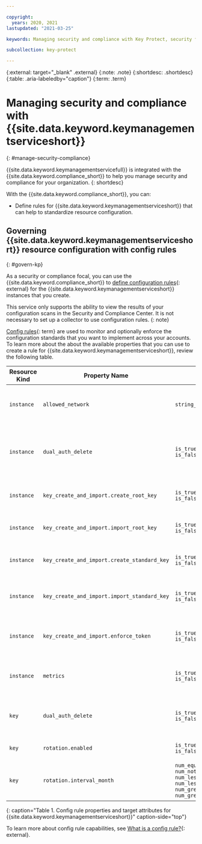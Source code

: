```yaml
---

copyright:
  years: 2020, 2021
lastupdated: "2021-03-25"

keywords: Managing security and compliance with Key Protect, security for Key Protect, compliance for Key Protect, security, compliance

subcollection: key-protect

---
```


{:external: target="_blank" .external}
{:note: .note}
{:shortdesc: .shortdesc}
{:table: .aria-labeledby="caption"}
{:term: .term}

# Managing security and compliance with {{site.data.keyword.keymanagementserviceshort}}
{: #manage-security-compliance}

{{site.data.keyword.keymanagementservicefull}} is integrated with the
{{site.data.keyword.compliance_short}} to help you manage security and
compliance for your organization.
{: shortdesc}

<!---Eliminate "Monitor for controls and goals" line in prod--->

With the {{site.data.keyword.compliance_short}}, you can:

<!---* Monitor for controls and goals that pertain to {{site.data.keyword.keymanagementserviceshort}}.-->
* Define rules for {{site.data.keyword.keymanagementserviceshort}} that can help
  to standardize resource configuration.

<!---Eliminate following two sections in prod--->

<!--## Monitoring security and compliance posture with {{site.data.keyword.keymanagementserviceshort}}
{: #monitor-kp}

As a security or compliance focal, you can use the {{site.data.keyword.keymanagementserviceshort}} [goals](#x2117978){: term} to help ensure that your organization is adhering to the external and internal standards for your industry. By using the {{site.data.keyword.compliance_short}} to validate the resource configurations in your account against a [profile](#x2034950){: term}, you can identify potential issues as they arise.

All of the goals for {{site.data.keyword.keymanagementserviceshort}} are added to the {{site.data.keyword.cloud_notm}} Best Practices Controls 1.0 profile but can also be mapped to other profiles.
{: note}

To start monitoring your resources, check out [Getting started with {{site.data.keyword.compliance_short}}](/docs/security-compliance?topic-security-compliance-getting-started)

### Available goals for {{site.data.keyword.keymanagementserviceshort}}
{: #kp-available-goals}

* Ensure {{site.data.keyword.keymanagementserviceshort}} service is accessible only using private endpoints.  
* Ensure automated rotation for root keys is enabled (this lifecycle applies to {{site.data.keyword.keymanagementserviceshort}} service generated keys only).
* Ensure deletion of all keys in {{site.data.keyword.keymanagementserviceshort}} service instance requires dual authorization.
* Ensure all encryption (root) key material is imported into the {{site.data.keyword.keymanagementserviceshort}} service using an import token. 
* Ensure {{site.data.keyword.cloud_notm}} Monitoring is enabled for all {{site.data.keyword.keymanagementserviceshort}} service instances.
* Ensure key management service has high availability.

This service supports the ability to view the results of your configuration scans in the {{site.data.keyword.compliance_short}}, as well as allowing for the enforcement of defined rules. <Uncomment the following when scc templating are supported: The enforcement of some rules may require the use of **templates** to automatically assign default values to new {{site.data.keyword.keymanagementserviceshort}} resources.> It is not necessary to set up a collector to use configuration rules.
{: note}-->

## Governing {{site.data.keyword.keymanagementserviceshort}} resource configuration with config rules
{: #govern-kp}

As a security or compliance focal, you can use the
{{site.data.keyword.compliance_short}} to
[define configuration rules](/docs/security-compliance?topic=security-compliance-rules){: external}
for the {{site.data.keyword.keymanagementserviceshort}} instances that you
create.

<!--Add following back in in prod-->

This service only supports the ability to view the results of your configuration scans in the Security and Compliance Center. It is not necessary to set up a collector to use configuration rules.
{: note}

[Config rules](#x3084914){: term}
are used to monitor and optionally enforce the configuration standards that you
want to implement across your accounts. To learn more about the about the
available properties that you can use to create a rule for
{{site.data.keyword.keymanagementserviceshort}}, review the following table.

| Resource Kind | Property Name | Operator | Value | Description |
| ------------- | ------------- | -------- | ----- | ----------- |
| `instance` | `allowed_network`| `string_equals` | public-and-private<br>private-only | Specifies the type of endpoint the {{site.data.keyword.keymanagementserviceshort}} instance can be accessed from. Refer to <br>[Managing network access policies](/docs/key-protect?topic=key-protect-managing-network-access-policies) for more information. |
| `instance` | `dual_auth_delete`| `is_true`<br>`is_false` | n/a | Require/Disallow enablement of dual authorization to delete keys in the {{site.data.keyword.keymanagementserviceshort}} instance. Requirement applies to subsequently created keys and will not apply to pre-existing keys. Refer to [Managing dual authorization](/docs/key-protect?topic=key-protect-manage-dual-auth) for more information. |
| `instance` | `key_create_and_import.create_root_key` | `is_true`<br>`is_false` | n/a | Allow/Disallow root keys to be created in the {{site.data.keyword.keymanagementserviceshort}} instance. Refer to [Managing a key create and import access policy](/docs/key-protect?topic=key-protect-manage-keyCreateImportAccess) for more information. |
| `instance` | `key_create_and_import.import_root_key`| `is_true`<br>`is_false` | n/a | Allow/Disallow root keys to be imported into the {{site.data.keyword.keymanagementserviceshort}} instance. Refer to [Managing a key create and import access policy](/docs/key-protect?topic=key-protect-manage-keyCreateImportAccess) for more information. |
| `instance` | `key_create_and_import.create_standard_key` | `is_true`<br>`is_false` | n/a | Allow/Disallow standard keys to be created in the {{site.data.keyword.keymanagementserviceshort}} instance. Refer to [Managing a key create and import access policy](/docs/key-protect?topic=key-protect-manage-keyCreateImportAccess) for more information. |
| `instance` | `key_create_and_import.import_standard_key` | `is_true`<br>`is_false` | n/a | Allow/Disallow standard keys to be imported into the {{site.data.keyword.keymanagementserviceshort}} instance. Refer to [Managing a key create and import access policy](/docs/key-protect?topic=key-protect-manage-keyCreateImportAccess) for more information. |
| `instance` | `key_create_and_import.enforce_token` | `is_true`<br>`is_false` | n/a | Restrict/Allow the import of key material into the {{site.data.keyword.keymanagementserviceshort}} instance without using an import token. Refer to [Managing a key create and import access policy](/docs/key-protect?topic=key-protect-manage-keyCreateImportAccess) for more information. |
| `instance` | `metrics` | `is_true`<br>`is_false` | n/a | Require/Restrict {{site.data.keyword.keymanagementserviceshort}} instance metrics to be forwarded to instance owner's IBM Cloud Monitoring Sysdig instance. Refer to [Managing metrics](/docs/key-protect?topic=key-protect-manage-sysdig-metrics) for more information. |
| `key` | `dual_auth_delete`| `is_true`<br>`is_false` | n/a | Require/Disallow dual authorization to delete the given key in the {{site.data.keyword.keymanagementserviceshort}} instance. Refer to [Setting dual authorization policies for keys](/docs/key-protect?topic=key-protect-set-dual-auth-key-policy) for more information.|
| `key` | `rotation.enabled` | `is_true`<br>`is_false` | n/a | Require/Disallow active rotation policy on specified key(s). Refer to [Setting a rotation policy](/docs/key-protect?topic=key-protect-set-rotation-policy) for more information. |
| `key` | `rotation.interval_month`| `num_equals`<br>`num_not_equals`<br>`num_less_than`<br>`num_less_than_equals`<br>`num_greater_than`<br>`num_greater_than_equals` | 1 ≤ Value ≤ 12 | Specifies the given key's rotation interval (in months). Automatic rotation policies can only be applied to root keys with non-imported material. Refer to [Setting a rotation policy](/docs/key-protect?topic=key-protect-set-rotation-policy) for more information. |

{: caption="Table 1. Config rule properties and target attributes for {{site.data.keyword.keymanagementserviceshort}}" caption-side="top"}

To learn more about config rule capabilities, see
[What is a config rule?](/docs/security-compliance?topic=security-compliance-what-is-rule){: external}.

